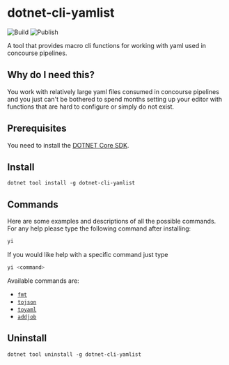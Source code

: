 # dotnet-cli-yamlist

![Build](https://github.com/RealOrko/dotnet-cli-yamlist/workflows/Build/badge.svg)
![Publish](https://github.com/RealOrko/dotnet-cli-yamlist/workflows/Publish/badge.svg)

A tool that provides macro cli functions for working with yaml used in concourse pipelines.

## Why do I need this?

You work with relatively large yaml files consumed in concourse pipelines and you just can't be bothered
to spend months setting up your editor with functions that are hard to configure or simply do not exist. 

## Prerequisites

You need to install the [DOTNET Core SDK](https://dotnet.microsoft.com/download).

## Install

```
dotnet tool install -g dotnet-cli-yamlist
```

## Commands

Here are some examples and descriptions of all the possible commands. 
For any help please type the following command after installing: 

```bash
yi
```

If you would like help with a specific command just type

```bash
yi <command>
```

Available commands are:
 - [`fmt`](https://github.com/RealOrko/dotnet-cli-yamlist/blob/master/docs/fmt.md)
 - [`tojson`](https://github.com/RealOrko/dotnet-cli-yamlist/blob/master/docs/tojson.md)
 - [`toyaml`](https://github.com/RealOrko/dotnet-cli-yamlist/blob/master/docs/toyaml.md)
 - [`addjob`](https://github.com/RealOrko/dotnet-cli-yamlist/blob/master/docs/addjob.md)

## Uninstall

```
dotnet tool uninstall -g dotnet-cli-yamlist
``` 
